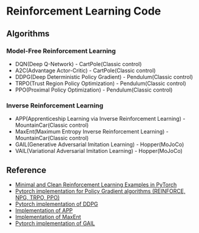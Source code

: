 # Reinforcement Learning Code

## Algorithms

### Model-Free Reinforcement Learning

- DQN(Deep Q-Network) - CartPole(Classic control)
- A2C(Advantage Actor-Critic) - CartPole(Classic control)
- DDPG(Deep Deterministic Policy Gradient) - Pendulum(Classic control)
- TRPO(Trust Region Policy Optimization) - Pendulum(Classic control)
- PPO(Proximal Policy Optimization) - Pendulum(Classic control)

### Inverse Reinforcement Learning

- APP(Apprenticeship Learning via Inverse Reinforcement Learning) - MountainCar(Classic control)
- MaxEnt(Maximum Entropy Inverse Reinforcement Learning) - MountainCar(Classic control)
- GAIL(Generative Adversarial Imitation Learning) - Hopper(MoJoCo)
- VAIL(Variational Adversarial Imitation Learning) - Hopper(MoJoCo)

## Reference

- [Minimal and Clean Reinforcement Learning Examples in PyTorch](https://github.com/reinforcement-learning-kr/reinforcement-learning-pytorch)
- [Pytorch implementation for Policy Gradient algorithms (REINFORCE, NPG, TRPO, PPO)](https://github.com/reinforcement-learning-kr/pg_travel)
- [Pytorch implementation of DDPG](https://github.com/jcwleo/Reinforcement_Learning/blob/master/pendulum/pendulum_ddpg.py)
- [Implementation of APP](https://github.com/jangirrishabh/toyCarIRL)
- [Implementation of MaxEnt](https://github.com/MatthewJA/Inverse-Reinforcement-Learning)
- [Pytorch implementation of GAIL](https://github.com/Khrylx/PyTorch-RL)
